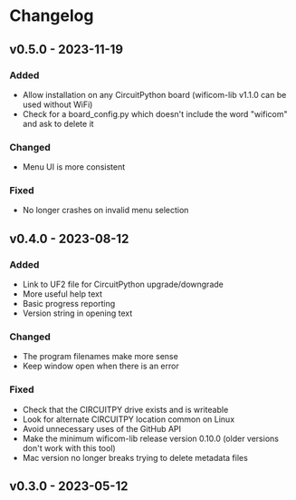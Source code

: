 # Changelog

## v0.5.0 - 2023-11-19

### Added
* Allow installation on any CircuitPython board (wificom-lib v1.1.0 can be used without WiFi)
* Check for a board_config.py which doesn't include the word "wificom" and ask to delete it

### Changed
* Menu UI is more consistent

### Fixed
* No longer crashes on invalid menu selection

## v0.4.0 - 2023-08-12

### Added
* Link to UF2 file for CircuitPython upgrade/downgrade
* More useful help text
* Basic progress reporting
* Version string in opening text

### Changed
* The program filenames make more sense
* Keep window open when there is an error

### Fixed
* Check that the CIRCUITPY drive exists and is writeable
* Look for alternate CIRCUITPY location common on Linux
* Avoid unnecessary uses of the GitHub API
* Make the minimum wificom-lib release version 0.10.0 (older versions don't work with this tool)
* Mac version no longer breaks trying to delete metadata files

## v0.3.0 - 2023-05-12
